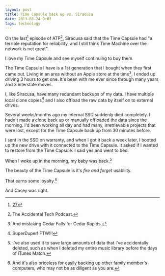 ```yaml
---
layout: post
title: Time Capsule back up vs. Siracusa
date: 2013-08-24 9:03  
tags: technology
---
```


On the last[^130824090332] episode of ATP[^130824090353], Siracusa said that the Time Capsule had "a terrible reputation for reliability, and I still think Time Machine over the network is not great".

I love my Time Capsule and see myself continuing to buy them.

The Time Capsule I have is a 1st generation that I bought when they first came out. Living in an area without an Apple store at the time[^130824090739], I ended up driving 3 hours to get one. It's been with me ever since through many years and 3 interstate moves. 

I, like Siracusa, have many redundant backups of my data. I have multiple local clone copies[^130824091132] and I also offload the raw data by itself on to external drives. 

Several weeks/months ago my internal SSD suddenly died completely. I hadn't made a clone back up or manually offloaded the data since the morning. I'd been working all day and had many, irretrievable projects that were lost, except for the Time Capsule back up from 30 minutes before.

I sent in the SSD on warranty, and when I got it back a week later, I booted up the new drive with it connected to the Time Capsule. It asked if I wanted to restore from the Time Capsule. I said yes and went to bed. 

When I woke up in the morning, my baby was back.[^130824091835]

The beauty of the Time Capsule is it's *fire and forget* usability.

That earns some loyalty.[^wifebackup]

And Casey was right.

[^130824090332]: [27](http://atp.fm/episodes/27-overflow-gallery-in-the-bathroom)

[^130824090353]: The Accidental Tech Podcast.

[^130824090739]: And mistaking Cedar Falls for Cedar Rapids.

[^130824091132]: SuperDuper! FTW!!!

[^wifebackup]: And it's also priceless for easily backing up other family member's computers, who may not be as diligent as you are.

[^130824091835]: I've also used it to save large amounts of data that I've accidentally deleted, such as when I deleted my entire music library before the days of iTunes Match.